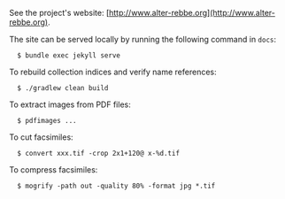 See the project's website: [http://www.alter-rebbe.org](http://www.alter-rebbe.org).

The site can be served locally by running the following command in `docs`:
```
  $ bundle exec jekyll serve
```

To rebuild collection indices and verify name references:
```
  $ ./gradlew clean build
```

To extract images from PDF files:
```
  $ pdfimages ...
```

To cut facsimiles:
```
  $ convert xxx.tif -crop 2x1+120@ x-%d.tif
```

To compress facsimiles:
```
  $ mogrify -path out -quality 80% -format jpg *.tif
```
